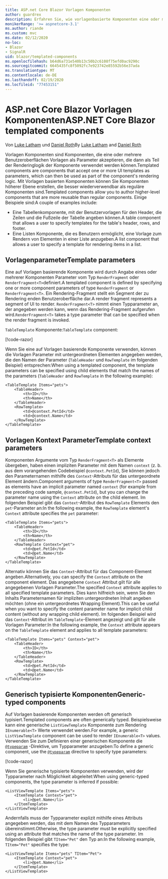 ```yaml
---
title: ASP.net Core Blazor Vorlagen Komponenten
author: guardrex
description: Erfahren Sie, wie vorlagenbasierte Komponenten eine oder mehrere UI-Vorlagen als Parameter akzeptieren können, die dann als Teil der Renderinglogik der Komponente verwendet werden können.
monikerRange: '>= aspnetcore-3.1'
ms.author: riande
ms.custom: mvc
ms.date: 02/12/2020
no-loc:
- Blazor
- SignalR
uid: blazor/templated-components
ms.openlocfilehash: b64d6a731e540b13c50b2c6108f75efd0ac9290c
ms.sourcegitcommit: 6645435fc8f5092fc7e923742e85592b56e37ada
ms.translationtype: MT
ms.contentlocale: de-DE
ms.lasthandoff: 02/19/2020
ms.locfileid: "77453151"
---
```

# <a name="aspnet-core-opno-locblazor-templated-components"></a><span data-ttu-id="eb58d-103">ASP.net Core Blazor Vorlagen Komponenten</span><span class="sxs-lookup"><span data-stu-id="eb58d-103">ASP.NET Core Blazor templated components</span></span>

<span data-ttu-id="eb58d-104">Von [Luke Latham](https://github.com/guardrex) und [Daniel Roth](https://github.com/danroth27)</span><span class="sxs-lookup"><span data-stu-id="eb58d-104">By [Luke Latham](https://github.com/guardrex) and [Daniel Roth](https://github.com/danroth27)</span></span>

<span data-ttu-id="eb58d-105">Vorlagen Komponenten sind Komponenten, die eine oder mehrere Benutzeroberflächen Vorlagen als Parameter akzeptieren, die dann als Teil der Renderinglogik der Komponente verwendet werden können.</span><span class="sxs-lookup"><span data-stu-id="eb58d-105">Templated components are components that accept one or more UI templates as parameters, which can then be used as part of the component's rendering logic.</span></span> <span data-ttu-id="eb58d-106">Mit Vorlagen basierten Komponenten können Sie Komponenten höherer Ebene erstellen, die besser wiederverwendbar als reguläre Komponenten sind.</span><span class="sxs-lookup"><span data-stu-id="eb58d-106">Templated components allow you to author higher-level components that are more reusable than regular components.</span></span> <span data-ttu-id="eb58d-107">Einige Beispiele sind:</span><span class="sxs-lookup"><span data-stu-id="eb58d-107">A couple of examples include:</span></span>

* <span data-ttu-id="eb58d-108">Eine Tabellenkomponente, mit der Benutzervorlagen für den Header, die Zeilen und die Fußzeile der Tabelle angeben können.</span><span class="sxs-lookup"><span data-stu-id="eb58d-108">A table component that allows a user to specify templates for the table's header, rows, and footer.</span></span>
* <span data-ttu-id="eb58d-109">Eine Listen Komponente, die es Benutzern ermöglicht, eine Vorlage zum Rendern von Elementen in einer Liste anzugeben.</span><span class="sxs-lookup"><span data-stu-id="eb58d-109">A list component that allows a user to specify a template for rendering items in a list.</span></span>

## <a name="template-parameters"></a><span data-ttu-id="eb58d-110">Vorlagenparameter</span><span class="sxs-lookup"><span data-stu-id="eb58d-110">Template parameters</span></span>

<span data-ttu-id="eb58d-111">Eine auf Vorlagen basierende Komponente wird durch Angabe eines oder mehrerer Komponenten Parameter vom Typ `RenderFragment` oder `RenderFragment<T>`definiert.</span><span class="sxs-lookup"><span data-stu-id="eb58d-111">A templated component is defined by specifying one or more component parameters of type `RenderFragment` or `RenderFragment<T>`.</span></span> <span data-ttu-id="eb58d-112">Ein Rendering-Fragment stellt ein Segment der zu Rendering enden Benutzeroberfläche dar.</span><span class="sxs-lookup"><span data-stu-id="eb58d-112">A render fragment represents a segment of UI to render.</span></span> <span data-ttu-id="eb58d-113">`RenderFragment<T>` nimmt einen Typparameter an, der angegeben werden kann, wenn das Rendering-Fragment aufgerufen wird.</span><span class="sxs-lookup"><span data-stu-id="eb58d-113">`RenderFragment<T>` takes a type parameter that can be specified when the render fragment is invoked.</span></span>

<span data-ttu-id="eb58d-114">`TableTemplate` Komponente:</span><span class="sxs-lookup"><span data-stu-id="eb58d-114">`TableTemplate` component:</span></span>

[!code-razor[](common/samples/3.x/BlazorWebAssemblySample/Components/TableTemplate.razor)]

<span data-ttu-id="eb58d-115">Wenn Sie eine auf Vorlagen basierende Komponente verwenden, können die Vorlagen Parameter mit untergeordneten Elementen angegeben werden, die den Namen der Parameter (`TableHeader` und `RowTemplate` im folgenden Beispiel) entsprechen:</span><span class="sxs-lookup"><span data-stu-id="eb58d-115">When using a templated component, the template parameters can be specified using child elements that match the names of the parameters (`TableHeader` and `RowTemplate` in the following example):</span></span>

```razor
<TableTemplate Items="pets">
    <TableHeader>
        <th>ID</th>
        <th>Name</th>
    </TableHeader>
    <RowTemplate>
        <td>@context.PetId</td>
        <td>@context.Name</td>
    </RowTemplate>
</TableTemplate>
```

## <a name="template-context-parameters"></a><span data-ttu-id="eb58d-116">Vorlagen Kontext Parameter</span><span class="sxs-lookup"><span data-stu-id="eb58d-116">Template context parameters</span></span>

<span data-ttu-id="eb58d-117">Komponenten Argumente vom Typ `RenderFragment<T>` als Elemente übergeben, haben einen impliziten Parameter mit dem Namen `context` (z. b. aus dem vorangehenden Codebeispiel `@context.PetId`), Sie können jedoch den Parameternamen mithilfe des `Context`-Attributs für das untergeordnete Element ändern.</span><span class="sxs-lookup"><span data-stu-id="eb58d-117">Component arguments of type `RenderFragment<T>` passed as elements have an implicit parameter named `context` (for example from the preceding code sample, `@context.PetId`), but you can change the parameter name using the `Context` attribute on the child element.</span></span> <span data-ttu-id="eb58d-118">Im folgenden Beispiel gibt das `Context`-Attribut des `RowTemplate` Elements den `pet`-Parameter an:</span><span class="sxs-lookup"><span data-stu-id="eb58d-118">In the following example, the `RowTemplate` element's `Context` attribute specifies the `pet` parameter:</span></span>

```razor
<TableTemplate Items="pets">
    <TableHeader>
        <th>ID</th>
        <th>Name</th>
    </TableHeader>
    <RowTemplate Context="pet">
        <td>@pet.PetId</td>
        <td>@pet.Name</td>
    </RowTemplate>
</TableTemplate>
```

<span data-ttu-id="eb58d-119">Alternativ können Sie das `Context`-Attribut für das Component-Element angeben.</span><span class="sxs-lookup"><span data-stu-id="eb58d-119">Alternatively, you can specify the `Context` attribute on the component element.</span></span> <span data-ttu-id="eb58d-120">Das angegebene `Context` Attribut gilt für alle angegebenen Vorlagen Parameter.</span><span class="sxs-lookup"><span data-stu-id="eb58d-120">The specified `Context` attribute applies to all specified template parameters.</span></span> <span data-ttu-id="eb58d-121">Dies kann hilfreich sein, wenn Sie den Inhalts Parameternamen für impliziten untergeordneten Inhalt angeben möchten (ohne ein untergeordnetes Wrapping Element).</span><span class="sxs-lookup"><span data-stu-id="eb58d-121">This can be useful when you want to specify the content parameter name for implicit child content (without any wrapping child element).</span></span> <span data-ttu-id="eb58d-122">Im folgenden Beispiel wird das `Context`-Attribut im `TableTemplate`-Element angezeigt und gilt für alle Vorlagen Parameter:</span><span class="sxs-lookup"><span data-stu-id="eb58d-122">In the following example, the `Context` attribute appears on the `TableTemplate` element and applies to all template parameters:</span></span>

```razor
<TableTemplate Items="pets" Context="pet">
    <TableHeader>
        <th>ID</th>
        <th>Name</th>
    </TableHeader>
    <RowTemplate>
        <td>@pet.PetId</td>
        <td>@pet.Name</td>
    </RowTemplate>
</TableTemplate>
```

## <a name="generic-typed-components"></a><span data-ttu-id="eb58d-123">Generisch typisierte Komponenten</span><span class="sxs-lookup"><span data-stu-id="eb58d-123">Generic-typed components</span></span>

<span data-ttu-id="eb58d-124">Auf Vorlagen basierende Komponenten werden oft generisch typisiert.</span><span class="sxs-lookup"><span data-stu-id="eb58d-124">Templated components are often generically typed.</span></span> <span data-ttu-id="eb58d-125">Beispielsweise kann eine generische `ListViewTemplate` Komponente zum Rendering `IEnumerable<T>` Werte verwendet werden.</span><span class="sxs-lookup"><span data-stu-id="eb58d-125">For example, a generic `ListViewTemplate` component can be used to render `IEnumerable<T>` values.</span></span> <span data-ttu-id="eb58d-126">Verwenden Sie zum Definieren einer generischen Komponente die [`@typeparam`](xref:mvc/views/razor#typeparam) -Direktive, um Typparameter anzugeben:</span><span class="sxs-lookup"><span data-stu-id="eb58d-126">To define a generic component, use the [`@typeparam`](xref:mvc/views/razor#typeparam) directive to specify type parameters:</span></span>

[!code-razor[](common/samples/3.x/BlazorWebAssemblySample/Components/ListViewTemplate.razor)]

<span data-ttu-id="eb58d-127">Wenn Sie generische typisierte Komponenten verwenden, wird der Typparameter nach Möglichkeit abgeleitet:</span><span class="sxs-lookup"><span data-stu-id="eb58d-127">When using generic-typed components, the type parameter is inferred if possible:</span></span>

```razor
<ListViewTemplate Items="pets">
    <ItemTemplate Context="pet">
        <li>@pet.Name</li>
    </ItemTemplate>
</ListViewTemplate>
```

<span data-ttu-id="eb58d-128">Andernfalls muss der Typparameter explizit mithilfe eines Attributs angegeben werden, das mit dem Namen des Typparameters übereinstimmt.</span><span class="sxs-lookup"><span data-stu-id="eb58d-128">Otherwise, the type parameter must be explicitly specified using an attribute that matches the name of the type parameter.</span></span> <span data-ttu-id="eb58d-129">Im folgenden Beispiel gibt `TItem="Pet"` den Typ an:</span><span class="sxs-lookup"><span data-stu-id="eb58d-129">In the following example, `TItem="Pet"` specifies the type:</span></span>

```razor
<ListViewTemplate Items="pets" TItem="Pet">
    <ItemTemplate Context="pet">
        <li>@pet.Name</li>
    </ItemTemplate>
</ListViewTemplate>
```
